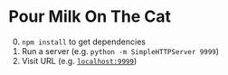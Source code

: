 # Pour Milk On The Cat

0. `npm install` to get dependencies
1. Run a server (e.g. `python -m SimpleHTTPServer 9999`)
2. Visit URL (e.g. [`localhost:9999`](http://localhost:9999/))
